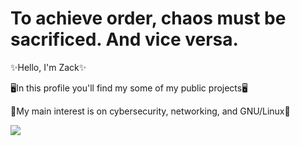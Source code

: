 <h1>To achieve order, chaos must be sacrificed. And vice versa.</h1>  
<p>✨Hello, I'm Zack✨  </p>  
<p>🖥️In this profile you'll find my some of my public projects🖥️</p>  
<p>🗿My main interest is on cybersecurity, networking, and GNU/Linux🗿</p>  
<a href="https://www.codewars.com/users/Zack2/badges/small"><img src="https://www.codewars.com/users/Zack2/badges/small"></img></a>  
<!---
ZackMvP/ZackMvP is a ✨ special ✨ repository because its `README.md` (this file) appears on your GitHub profile.
You can click the Preview link to take a look at your changes.
--->
